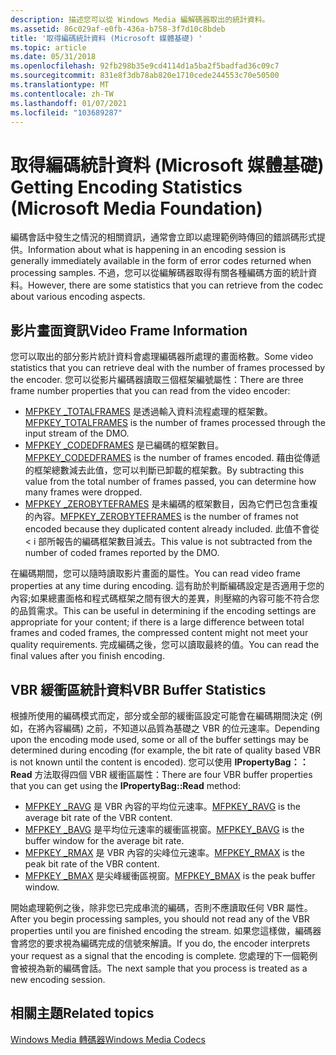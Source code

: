 ```yaml
---
description: 描述您可以從 Windows Media 編解碼器取出的統計資料。
ms.assetid: 86c029af-e0fb-436a-b758-3f7d10c8bdeb
title: '取得編碼統計資料 (Microsoft 媒體基礎) '
ms.topic: article
ms.date: 05/31/2018
ms.openlocfilehash: 92fb298b35e9cd4114d1a5ba2f5badfad36c09c7
ms.sourcegitcommit: 831e8f3db78ab820e1710cede244553c70e50500
ms.translationtype: MT
ms.contentlocale: zh-TW
ms.lasthandoff: 01/07/2021
ms.locfileid: "103689287"
---
```

# <a name="getting-encoding-statistics-microsoft-media-foundation"></a><span data-ttu-id="92641-103">取得編碼統計資料 (Microsoft 媒體基礎) </span><span class="sxs-lookup"><span data-stu-id="92641-103">Getting Encoding Statistics (Microsoft Media Foundation)</span></span>

<span data-ttu-id="92641-104">編碼會話中發生之情況的相關資訊，通常會立即以處理範例時傳回的錯誤碼形式提供。</span><span class="sxs-lookup"><span data-stu-id="92641-104">Information about what is happening in an encoding session is generally immediately available in the form of error codes returned when processing samples.</span></span> <span data-ttu-id="92641-105">不過，您可以從編解碼器取得有關各種編碼方面的統計資料。</span><span class="sxs-lookup"><span data-stu-id="92641-105">However, there are some statistics that you can retrieve from the codec about various encoding aspects.</span></span>

## <a name="video-frame-information"></a><span data-ttu-id="92641-106">影片畫面資訊</span><span class="sxs-lookup"><span data-stu-id="92641-106">Video Frame Information</span></span>

<span data-ttu-id="92641-107">您可以取出的部分影片統計資料會處理編碼器所處理的畫面格數。</span><span class="sxs-lookup"><span data-stu-id="92641-107">Some video statistics that you can retrieve deal with the number of frames processed by the encoder.</span></span> <span data-ttu-id="92641-108">您可以從影片編碼器讀取三個框架編號屬性：</span><span class="sxs-lookup"><span data-stu-id="92641-108">There are three frame number properties that you can read from the video encoder:</span></span>

-   <span data-ttu-id="92641-109">[MFPKEY \_TOTALFRAMES](mfpkey-totalframesproperty.md) 是透過輸入資料流程處理的框架數。</span><span class="sxs-lookup"><span data-stu-id="92641-109">[MFPKEY\_TOTALFRAMES](mfpkey-totalframesproperty.md) is the number of frames processed through the input stream of the DMO.</span></span>
-   <span data-ttu-id="92641-110">[MFPKEY \_CODEDFRAMES](mfpkey-codedframesproperty.md) 是已編碼的框架數目。</span><span class="sxs-lookup"><span data-stu-id="92641-110">[MFPKEY\_CODEDFRAMES](mfpkey-codedframesproperty.md) is the number of frames encoded.</span></span> <span data-ttu-id="92641-111">藉由從傳遞的框架總數減去此值，您可以判斷已卸載的框架數。</span><span class="sxs-lookup"><span data-stu-id="92641-111">By subtracting this value from the total number of frames passed, you can determine how many frames were dropped.</span></span>
-   <span data-ttu-id="92641-112">[MFPKEY \_ZEROBYTEFRAMES](mfpkey-zerobyteframesproperty.md) 是未編碼的框架數目，因為它們已包含重複的內容。</span><span class="sxs-lookup"><span data-stu-id="92641-112">[MFPKEY\_ZEROBYTEFRAMES](mfpkey-zerobyteframesproperty.md) is the number of frames not encoded because they duplicated content already included.</span></span> <span data-ttu-id="92641-113">此值不會從 < i 部所報告的編碼框架數目減去。</span><span class="sxs-lookup"><span data-stu-id="92641-113">This value is not subtracted from the number of coded frames reported by the DMO.</span></span>

<span data-ttu-id="92641-114">在編碼期間，您可以隨時讀取影片畫面的屬性。</span><span class="sxs-lookup"><span data-stu-id="92641-114">You can read video frame properties at any time during encoding.</span></span> <span data-ttu-id="92641-115">這有助於判斷編碼設定是否適用于您的內容;如果總畫面格和程式碼框架之間有很大的差異，則壓縮的內容可能不符合您的品質需求。</span><span class="sxs-lookup"><span data-stu-id="92641-115">This can be useful in determining if the encoding settings are appropriate for your content; if there is a large difference between total frames and coded frames, the compressed content might not meet your quality requirements.</span></span> <span data-ttu-id="92641-116">完成編碼之後，您可以讀取最終的值。</span><span class="sxs-lookup"><span data-stu-id="92641-116">You can read the final values after you finish encoding.</span></span>

## <a name="vbr-buffer-statistics"></a><span data-ttu-id="92641-117">VBR 緩衝區統計資料</span><span class="sxs-lookup"><span data-stu-id="92641-117">VBR Buffer Statistics</span></span>

<span data-ttu-id="92641-118">根據所使用的編碼模式而定，部分或全部的緩衝區設定可能會在編碼期間決定 (例如，在將內容編碼) 之前，不知道以品質為基礎之 VBR 的位元速率。</span><span class="sxs-lookup"><span data-stu-id="92641-118">Depending upon the encoding mode used, some or all of the buffer settings may be determined during encoding (for example, the bit rate of quality based VBR is not known until the content is encoded).</span></span> <span data-ttu-id="92641-119">您可以使用 **IPropertyBag：： Read** 方法取得四個 VBR 緩衝區屬性：</span><span class="sxs-lookup"><span data-stu-id="92641-119">There are four VBR buffer properties that you can get using the **IPropertyBag::Read** method:</span></span>

-   <span data-ttu-id="92641-120">[MFPKEY \_RAVG](mfpkey-ravgproperty.md) 是 VBR 內容的平均位元速率。</span><span class="sxs-lookup"><span data-stu-id="92641-120">[MFPKEY\_RAVG](mfpkey-ravgproperty.md) is the average bit rate of the VBR content.</span></span>
-   <span data-ttu-id="92641-121">[MFPKEY \_BAVG](mfpkey-bavgproperty.md) 是平均位元速率的緩衝區視窗。</span><span class="sxs-lookup"><span data-stu-id="92641-121">[MFPKEY\_BAVG](mfpkey-bavgproperty.md) is the buffer window for the average bit rate.</span></span>
-   <span data-ttu-id="92641-122">[MFPKEY \_RMAX](mfpkey-rmaxproperty.md) 是 VBR 內容的尖峰位元速率。</span><span class="sxs-lookup"><span data-stu-id="92641-122">[MFPKEY\_RMAX](mfpkey-rmaxproperty.md) is the peak bit rate of the VBR content.</span></span>
-   <span data-ttu-id="92641-123">[MFPKEY \_BMAX](mfpkey-bmaxproperty.md) 是尖峰緩衝區視窗。</span><span class="sxs-lookup"><span data-stu-id="92641-123">[MFPKEY\_BMAX](mfpkey-bmaxproperty.md) is the peak buffer window.</span></span>

<span data-ttu-id="92641-124">開始處理範例之後，除非您已完成串流的編碼，否則不應讀取任何 VBR 屬性。</span><span class="sxs-lookup"><span data-stu-id="92641-124">After you begin processing samples, you should not read any of the VBR properties until you are finished encoding the stream.</span></span> <span data-ttu-id="92641-125">如果您這樣做，編碼器會將您的要求視為編碼完成的信號來解讀。</span><span class="sxs-lookup"><span data-stu-id="92641-125">If you do, the encoder interprets your request as a signal that the encoding is complete.</span></span> <span data-ttu-id="92641-126">您處理的下一個範例會被視為新的編碼會話。</span><span class="sxs-lookup"><span data-stu-id="92641-126">The next sample that you process is treated as a new encoding session.</span></span>

## <a name="related-topics"></a><span data-ttu-id="92641-127">相關主題</span><span class="sxs-lookup"><span data-stu-id="92641-127">Related topics</span></span>

<dl> <dt>

[<span data-ttu-id="92641-128">Windows Media 轉碼器</span><span class="sxs-lookup"><span data-stu-id="92641-128">Windows Media Codecs</span></span>](windows-media-codecs.md)
</dt> </dl>

 

 



